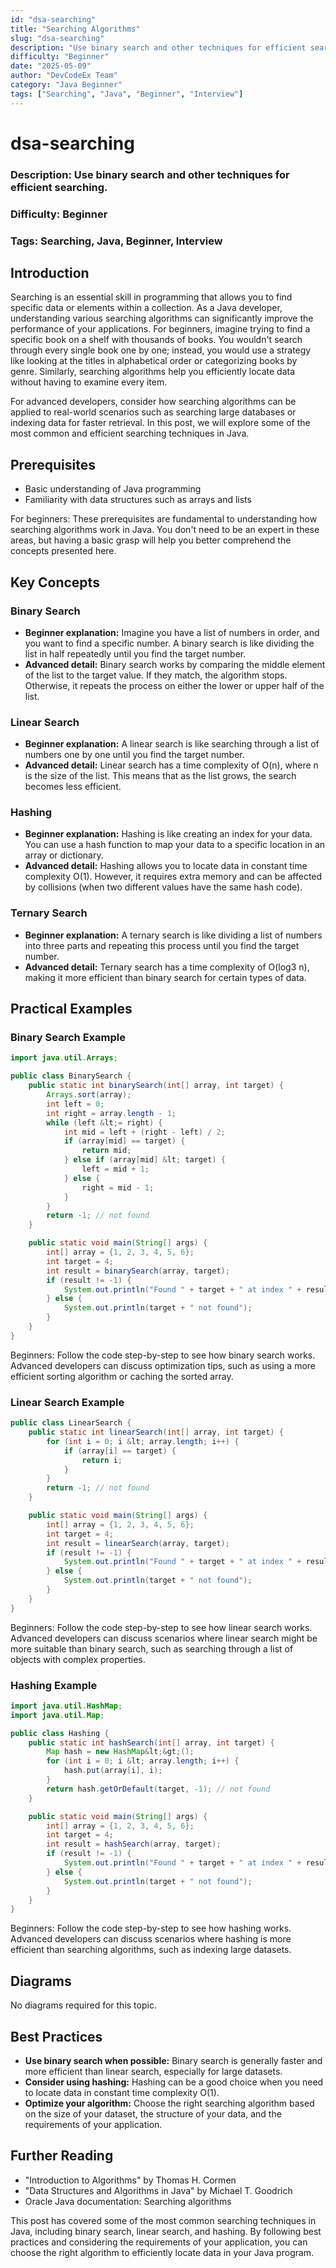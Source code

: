 ```yaml
---
id: "dsa-searching"
title: "Searching Algorithms"
slug: "dsa-searching"
description: "Use binary search and other techniques for efficient searching."
difficulty: "Beginner"
date: "2025-05-09"
author: "DevCodeEx Team"
category: "Java Beginner"
tags: ["Searching", "Java", "Beginner", "Interview"]
---
```


# dsa-searching
### Description: Use binary search and other techniques for efficient searching.

### Difficulty: Beginner

### Tags: Searching, Java, Beginner, Interview

## Introduction

Searching is an essential skill in programming that allows you to find specific data or elements within a collection. As a Java developer, understanding various searching algorithms can significantly improve the performance of your applications. For beginners, imagine trying to find a specific book on a shelf with thousands of books. You wouldn't search through every single book one by one; instead, you would use a strategy like looking at the titles in alphabetical order or categorizing books by genre. Similarly, searching algorithms help you efficiently locate data without having to examine every item.

For advanced developers, consider how searching algorithms can be applied to real-world scenarios such as searching large databases or indexing data for faster retrieval. In this post, we will explore some of the most common and efficient searching techniques in Java.

## Prerequisites

* Basic understanding of Java programming
* Familiarity with data structures such as arrays and lists

For beginners: These prerequisites are fundamental to understanding how searching algorithms work in Java. You don't need to be an expert in these areas, but having a basic grasp will help you better comprehend the concepts presented here.

## Key Concepts

### Binary Search

* **Beginner explanation:** Imagine you have a list of numbers in order, and you want to find a specific number. A binary search is like dividing the list in half repeatedly until you find the target number.
* **Advanced detail:** Binary search works by comparing the middle element of the list to the target value. If they match, the algorithm stops. Otherwise, it repeats the process on either the lower or upper half of the list.

### Linear Search

* **Beginner explanation:** A linear search is like searching through a list of numbers one by one until you find the target number.
* **Advanced detail:** Linear search has a time complexity of O(n), where n is the size of the list. This means that as the list grows, the search becomes less efficient.

### Hashing

* **Beginner explanation:** Hashing is like creating an index for your data. You can use a hash function to map your data to a specific location in an array or dictionary.
* **Advanced detail:** Hashing allows you to locate data in constant time complexity O(1). However, it requires extra memory and can be affected by collisions (when two different values have the same hash code).

### Ternary Search

* **Beginner explanation:** A ternary search is like dividing a list of numbers into three parts and repeating this process until you find the target number.
* **Advanced detail:** Ternary search has a time complexity of O(log3 n), making it more efficient than binary search for certain types of data.

## Practical Examples

### Binary Search Example
```java
import java.util.Arrays;

public class BinarySearch {
    public static int binarySearch(int[] array, int target) {
        Arrays.sort(array);
        int left = 0;
        int right = array.length - 1;
        while (left &lt;= right) {
            int mid = left + (right - left) / 2;
            if (array[mid] == target) {
                return mid;
            } else if (array[mid] &lt; target) {
                left = mid + 1;
            } else {
                right = mid - 1;
            }
        }
        return -1; // not found
    }

    public static void main(String[] args) {
        int[] array = {1, 2, 3, 4, 5, 6};
        int target = 4;
        int result = binarySearch(array, target);
        if (result != -1) {
            System.out.println("Found " + target + " at index " + result);
        } else {
            System.out.println(target + " not found");
        }
    }
}
```
Beginners: Follow the code step-by-step to see how binary search works. Advanced developers can discuss optimization tips, such as using a more efficient sorting algorithm or caching the sorted array.

### Linear Search Example
```java
public class LinearSearch {
    public static int linearSearch(int[] array, int target) {
        for (int i = 0; i &lt; array.length; i++) {
            if (array[i] == target) {
                return i;
            }
        }
        return -1; // not found
    }

    public static void main(String[] args) {
        int[] array = {1, 2, 3, 4, 5, 6};
        int target = 4;
        int result = linearSearch(array, target);
        if (result != -1) {
            System.out.println("Found " + target + " at index " + result);
        } else {
            System.out.println(target + " not found");
        }
    }
}
```
Beginners: Follow the code step-by-step to see how linear search works. Advanced developers can discuss scenarios where linear search might be more suitable than binary search, such as searching through a list of objects with complex properties.

### Hashing Example
```java
import java.util.HashMap;
import java.util.Map;

public class Hashing {
    public static int hashSearch(int[] array, int target) {
        Map hash = new HashMap&lt;&gt;();
        for (int i = 0; i &lt; array.length; i++) {
            hash.put(array[i], i);
        }
        return hash.getOrDefault(target, -1); // not found
    }

    public static void main(String[] args) {
        int[] array = {1, 2, 3, 4, 5, 6};
        int target = 4;
        int result = hashSearch(array, target);
        if (result != -1) {
            System.out.println("Found " + target + " at index " + result);
        } else {
            System.out.println(target + " not found");
        }
    }
}
```
Beginners: Follow the code step-by-step to see how hashing works. Advanced developers can discuss scenarios where hashing is more efficient than searching algorithms, such as indexing large datasets.

## Diagrams

No diagrams required for this topic.

## Best Practices

* **Use binary search when possible:** Binary search is generally faster and more efficient than linear search, especially for large datasets.
* **Consider using hashing:** Hashing can be a good choice when you need to locate data in constant time complexity O(1).
* **Optimize your algorithm:** Choose the right searching algorithm based on the size of your dataset, the structure of your data, and the requirements of your application.

## Further Reading

* "Introduction to Algorithms" by Thomas H. Cormen
* "Data Structures and Algorithms in Java" by Michael T. Goodrich
* Oracle Java documentation: Searching algorithms

This post has covered some of the most common searching techniques in Java, including binary search, linear search, and hashing. By following best practices and considering the requirements of your application, you can choose the right algorithm to efficiently locate data in your Java program.